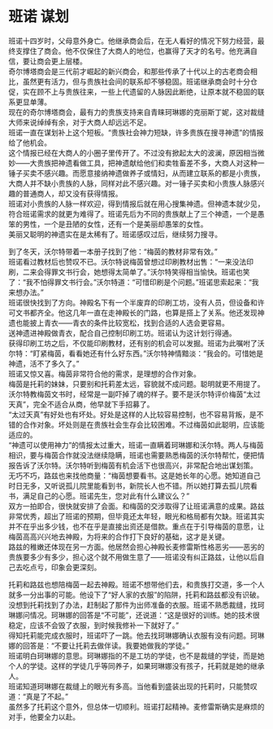 # 班诺 谋划
班诺十四岁时，父母意外身亡。他继承商会后，在无人看好的情况下努力经营，最终支撑住了商会。他不仅保住了大商人的地位，也赢得了天才的名号。他充满自信，要让商会更上层楼。  
奇尔博塔商会是三代前才崛起的新兴商会，和那些传承了十代以上的古老商会相比，虽然更有活力，但与贵族社会间的联系却不够稳固。班诺继承商会时十分仓促，实在顾不上与贵族往来，一些上代遗留的人脉因此断绝，让原本就不稳固的联系更显单薄。  
现在的奇尔博塔商会，最有力的贵族支持来自青睐珂琳娜的克丽斯丁妮，这对裁缝大师来说绰绰有余，对于大商人却远远不足。  
班诺一直在谋划补上这个短板。“贵族社会神力短缺，许多贵族在搜寻神遗”的情报给了他机会。  
这个情报已经在大商人的小圈子里传开了。不过没有掀起太大的波澜，原因相当微妙——大贵族把神遗看做工具，把神遗献给他们和卖牲畜差不多，大商人对这种一锤子买卖不感兴趣。而愿意接纳神遗做养子或情妇，从而建立联系的都是小贵族，大商人并不缺小贵族的人脉，同样对此不感兴趣。对一锤子买卖和小贵族人脉感兴趣的普通商人，却又没有获得情报。  
班诺对小贵族的人脉一样欢迎，得到情报后就在用心搜集神遗。但神遗本就少见，符合班诺需求的就更为难得了。班诺先后为不同的贵族献上了三个神遗，一个是愚笨的男性，一个是丑陋的女性，还有一个是美丽却愚笨的女性。  
美丽又聪明的神遗实在是太稀有了。班诺感叹过后，继续努力搜寻。  


到了冬天，沃尔特带着一本册子找到了他：“梅茵的教材非常有效。”  
班诺看过教材后也赞叹不已。沃尔特说梅茵曾想过印刷教材出售：“一来没法印刷，二来会得罪文书行会，她想得太简单了。”沃尔特笑得相当愉快。班诺也笑了：“我不怕得罪文书行会。”沃尔特道：“可惜印刷是个问题。”班诺思索起来：“我来想办法。”  
班诺很快找到了方向。神殿名下有一个半废弃的印刷工坊，没有人员，但设备和许可文书都齐全。他这几年一直在走神殿长的门路，也算是搭上了关系。他还发现神遗也能披上青衣——青衣的条件比较宽松，找到合适的人选会更容易。  
送神遗进神殿做青衣，配合自己控制印刷工坊。班诺认为这计划行得通。  
获得印刷工坊之后，不仅能印刷教材，还有别的机会可以发掘。班诺为此嘱咐了沃尔特：“盯紧梅茵，看看她还有什么好东西。”沃尔特神情黯淡：“我会的。可惜她是神遗，活不了多久了。”  
班诺又惊又喜。梅茵非常符合他的需求，是理想的合作对象。  
梅茵是托莉的妹妹，只要别和托莉差太远，容貌就不成问题。聪明就更不用提了。沃尔特教梅茵文书时，经常是一副吓掉了魂的样子。要不是沃尔特评价梅茵“太过天真”，完全不适合从商，他早就下手招募了。  
“太过天真”有好处也有坏处。好处是这样的人比较容易控制，也不容易背叛，是不错的合作对象。坏处则是在贵族社会生存会比较困难。不过梅茵如此聪明，应该能适应的。  
“神遗可以使用神力”的情报太过重大，班诺一直瞒着珂琳娜和沃尔特。两人与梅茵相识，要与梅茵合作就没法继续隐瞒，班诺也需要熟悉梅茵的沃尔特帮忙，便把情报告诉了沃尔特。沃尔特听到梅茵有机会活下也很高兴，非常配合地出谋划策。  
无巧不巧，路兹也来找他商量：“梅茵想要看书。这是她长年的心愿。她知道自己时日无多，又听说孤儿院里能看到书，新院长人也不错。所以她打算去孤儿院看书，满足自己的心愿。班诺先生，您对此有什么建议么？”  
双方一拍即合，很快就安排了会面。和梅茵的交涉取得了让班诺满意的成果。路兹非常优秀，超出了班诺的预期，但毕竟还太年轻，眼光和格局都有欠缺。班诺其实并不在乎出多少钱，也不在乎是直接出资还是借款。重点在于引导梅茵的意愿，让梅茵高高兴兴地去神殿，为将来的合作打下良好的基础，这才是关键。  
路兹的稚嫩还体现在另一方面。他居然会担心神殿长麦修雷斯性格恶劣——恶劣的贵族要多少有多少，担心这个就不用做生意了——班诺没有纠正路兹，让他以后自己去吃点亏，印象会更深刻。  


托莉和路兹也想陪梅茵一起去神殿。班诺不想带他们去，和贵族打交道，多一个人就多一分出事的可能。他设下了“好人家的衣服”的陷阱，托莉和路兹都没有识破。没想到托莉找到了办法，赶制起了那件为出师准备的衣服。班诺不熟悉裁缝，找珂琳娜问情况。珂琳娜的回答是“不可能”，还说道：“这是很好的训练。她的技术很稳定，应该不会毁了衣服，到时候我修补一下就好了。”  
得知托莉能完成衣服时，班诺吓了一跳。他去找珂琳娜确认衣服有没有问题。珂琳娜的回答是：“不要让托莉去做伴读。我要她做我的学徒。”  
班诺明白珂琳娜的意思。珂琳娜指的不是工坊的学徒，也不是裁缝的学徒，而是她个人的学徒。这样的学徒几乎等同养子，如果珂琳娜没有孩子，托莉就是她的继承人。  
班诺知道珂琳娜在裁缝上的眼光有多高。当他看到盛装出现的托莉时，只能赞叹道：“真是了不起。”  
虽然多了托莉这个意外，但总体一切顺利。班诺打起精神。麦修雷斯确实是麻烦的对手，他要全力以赴。  


